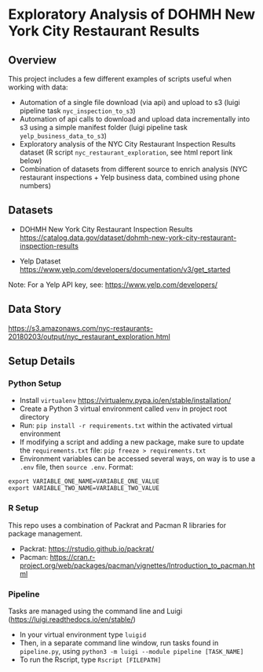 # Exploratory Analysis of DOHMH New York City Restaurant Results

## Overview

This project includes a few different examples of scripts useful when working with data:
* Automation of a single file download (via api) and upload to s3 (luigi pipeline task `nyc_inspection_to_s3`)
* Automation of api calls to download and upload data incrementally into s3 using a simple manifest folder (luigi pipeline task `yelp_business_data_to_s3`)
* Exploratory analysis of the NYC City Restaurant Inspection Results dataset (R script `nyc_restaurant_exploration`, see html report link below)
* Combination of datasets from different source to enrich analysis (NYC restaurant inspections + Yelp business data, combined using phone numbers)

## Datasets

* DOHMH New York City Restaurant Inspection Results
https://catalog.data.gov/dataset/dohmh-new-york-city-restaurant-inspection-results

* Yelp Dataset
https://www.yelp.com/developers/documentation/v3/get_started

Note: For a Yelp API key, see: https://www.yelp.com/developers/

## Data Story

https://s3.amazonaws.com/nyc-restaurants-20180203/output/nyc_restaurant_exploration.html

## Setup Details

### Python Setup

* Install `virtualenv` https://virtualenv.pypa.io/en/stable/installation/
* Create a Python 3 virtual environment called `venv` in project root directory
* Run: `pip install -r requirements.txt` within the activated virtual environment
* If modifying a script and adding a new package, make sure to update the `requirements.txt` file: `pip freeze > requirements.txt`
* Environment variables can be accessed several ways, on way is to use a `.env` file, then `source .env`. Format:

```
export VARIABLE_ONE_NAME=VARIABLE_ONE_VALUE
export VARIABLE_TWO_NAME=VARIABLE_TWO_VALUE
```

### R Setup

This repo uses a combination of Packrat and Pacman R libraries for package management.
* Packrat: https://rstudio.github.io/packrat/
* Pacman: https://cran.r-project.org/web/packages/pacman/vignettes/Introduction_to_pacman.html

### Pipeline

Tasks are managed using the command line and Luigi (https://luigi.readthedocs.io/en/stable/)
* In your virtual environment type `luigid`
* Then, in a separate command line window, run tasks found in `pipeline.py`, using `python3 -m luigi --module pipeline [TASK_NAME]`
* To run the Rscript, type `Rscript [FILEPATH]`
